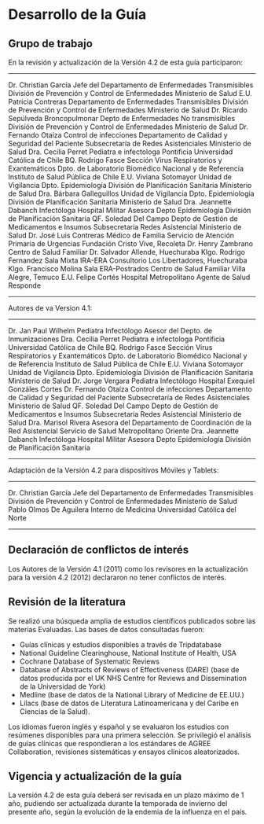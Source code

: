 ﻿Desarrollo de la Guía
=====================

Grupo de trabajo
----------------

En la revisión y actualización de la Versión 4.2 de esta guía participaron:

--------------------------  --------------------------------------------------------
Dr. Christian García        Jefe del Departamento de Enfermedades Transmisibles 
                            División de Prevención y Control de Enfermedades
                            Ministerio de Salud 
E.U. Patricia Contreras     Departamento de Enfermedades Transmisibles
                            División de Prevención y Control de Enfermedades
                            Ministerio de Salud 
Dr. Ricardo Sepúlveda       Broncopulmonar Depto de Enfermedades No transmisibles
                            División de Prevención y Control de Enfermedades
                            Ministerio de Salud 
Dr. Fernando Otaíza         Control de infecciones
                            Departamento de Calidad y Seguridad del Paciente 
                            Subsecretaría de Redes Asistenciales 
                            Ministerio de Salud
Dra. Cecilia Perret         Pediatra e infectologa
                            Pontificia Universidad Católica de Chile 
BQ. Rodrigo Fasce           Sección Virus Respiratorios y Exantemáticos
                            Dpto. de Laboratorio Biomédico Nacional y de Referencia 
                            Instituto de Salud Pública de Chile 
E.U. Viviana Sotomayor      Unidad de Vigilancia 
                            Dpto. Epidemiología
                            División de Planificación Sanitaria
                            Ministerio de Salud 
Dra. Bárbara Galleguillos   Unidad de Vigilancia
                            Dpto. Epidemiología
                            División de Planificación Sanitaria
                            Ministerio de Salud 
Dra. Jeannette Dabanch      Infectóloga Hospital Militar
                            Asesora Depto Epidemiología
                            División de Planificación Sanitaria 
QF. Soledad Del Campo       Depto de Gestión de Medicamentos e Insumos
                            Subsecretaria Redes Asistencial 
                            Ministerio de Salud 
Dr. José Luis Contreras     Médico de Familia
                            Servicio de Atención Primaria de Urgencias
                            Fundación Cristo Vive, Recoleta 
Dr. Henry Zambrano          Centro de Salud Familiar
                            Dr. Salvador Allende, Huechuraba 
Klgo. Rodrigo Fernandez     Sala Mixta IRA-ERA
                            Consultorio Los Libertadores, Huechuraba 
Klgo. Francisco Molina      Sala ERA-Postrados
                            Centro de Salud Familiar Villa Alegre, Temuco 
E.U. Felipe Cortés          Hospital Metropolitano 
                            Agente de Salud Responde
--------------------------  --------------------------------------------------------

Autores de va Version 4.1:

--------------------------  --------------------------------------------------------
Dr. Jan Paul Wilhelm        Pediatra Infectólogo
                            Asesor del Depto. de Inmunizaciones 
Dra. Cecilia Perret         Pediatra e infectologa
                            Pontificia Universidad Católica de Chile 
BQ. Rodrigo Fasce           Sección Virus Respiratorios y Exantemáticos
                            Dpto. de Laboratorio Biomédico Nacional y de Referencia 
                            Instituto de Salud Pública de Chile 
E.U. Viviana Sotomayor      Unidad de Vigilancia 
                            Dpto. Epidemiología
                            División de Planificación Sanitaria
                            Ministerio de Salud
Dr. Jorge Vergara           Pediatra Infectólogo
                            Hospital Exequiel Gonzáles Cortes 
Dr. Fernando Otaíza         Control de infecciones
                            Departamento de Calidad y Seguridad del Paciente 
                            Subsecretaría de Redes Asistenciales 
                            Ministerio de Salud
QF. Soledad Del Campo       Depto de Gestión de Medicamentos e Insumos
                            Subsecretaria Redes Asistencial 
                            Ministerio de Salud 
Dra. Marisol Rivera         Asesora del Departamento de Coordinación de la Red Asistencial
                            Servicio de Salud Metropolitano Oriente 
Dra. Jeannette Dabanch      Infectóloga Hospital Militar
                            Asesora Depto Epidemiología
                            División de Planificación Sanitaria
--------------------------  --------------------------------------------------------

Adaptación de la Versión 4.2 para dispositivos Móviles y Tablets:

--------------------------  --------------------------------------------------------
Dr. Christian García        Jefe del Departamento de Enfermedades Transmisibles
                            División de Prevención y Control de Enfermedades
                            Ministerio de Salud 
Pablo Olmos De Aguilera     Interno de Medicina
                            Universidad Católica del Norte
--------------------------  --------------------------------------------------------


Declaración de conflictos de interés
------------------------------------

Los Autores de la Versión 4.1 (2011) como los revisores en la actualización para la versión 4.2 (2012) declararon no tener conflictos de interés.

Revisión de la literatura
-------------------------

Se realizó una búsqueda amplia de estudios científicos publicados sobre las materias Evaluadas. Las bases de datos consultadas fueron: 

*  Guías clínicas y estudios disponibles a través de Tripdatabase
*  National Guideline Clearinghouse, National Institute of Health, USA
*  Cochrane Database of Systematic Reviews
*  Database of Abstracts of Reviews of Effectiveness (DARE) (base de datos producida por el UK NHS Centre for Reviews and Dissemination de la Universidad de York)
*  Medline (base de datos de la National Library of Medicine de EE.UU.)
*  Lilacs (base de datos de Literatura Latinoamericana y del Caribe en Ciencias de la Salud). 

Los idiomas fueron inglés y español y se evaluaron los estudios con resúmenes disponibles para una primera selección. Se privilegió el análisis de guías clínicas que respondieran a los estándares de AGREE Collaboration, revisiones sistemáticas y ensayos clínicos aleatorizados.

Vigencia y actualización de la guía
-----------------------------------

La versión 4.2 de esta guía deberá ser revisada en un plazo máximo de 1 año, pudiendo ser actualizada durante la temporada de invierno del presente año, según la evolución de la endemia de la influenza en el país. 

